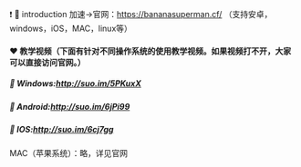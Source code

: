 :exclamation: :balloon: introduction 加速->官网：https://bananasuperman.cf/ （支持安卓，windows，iOS，MAC，linux等）
#### :heart: 教学视频（下面有针对不同操作系统的使用教学视频。如果视频打不开，大家可以直接访问官网。）
##### :red_circle: Windows:http://suo.im/5PKuxX
##### :red_circle: Android:http://suo.im/6jPi99
##### :red_circle: IOS:http://suo.im/6cj7gg
MAC（苹果系统）：略，详见官网
